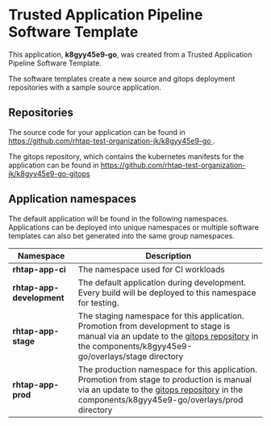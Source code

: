 # Trusted Application Pipeline Software Template

This application, **k8gyy45e9-go**, was created from a Trusted Application Pipeline Software Template.

The software templates create a new source and gitops deployment repositories with a sample source application. 

## Repositories

The source code for your application can be found in [https://github.com/rhtap-test-organization-jk/k8gyy45e9-go ](https://github.com/rhtap-test-organization-jk/k8gyy45e9-go ).
 
The gitops repository, which contains the kubernetes manifests for the application can be found in 
[https://github.com/rhtap-test-organization-jk/k8gyy45e9-go-gitops ](https://github.com/rhtap-test-organization-jk/k8gyy45e9-go-gitops ) 

## Application namespaces 

The default application will be found in the following namespaces. Applications can be deployed into unique namespaces or multiple software templates can also bet generated into the same group namespaces.  

|  Namespace   |  Description   |  
| -------- | -------- |
| **rhtap-app-ci** | The namespace used for CI workloads |
| **rhtap-app-development** | The default application during development. Every build will be deployed to this namespace for testing. |
| **rhtap-app-stage** | The staging namespace for this application. Promotion from development to stage is manual via an update to the [gitops repository](https://github.com/rhtap-test-organization-jk/k8gyy45e9-go-gitops ) in the components/k8gyy45e9-go/overlays/stage directory |
| **rhtap-app-prod** | The production namespace for this application. Promotion from stage to production is manual via an update to the [gitops repository](https://github.com/rhtap-test-organization-jk/k8gyy45e9-go-gitops ) in the components/k8gyy45e9-go/overlays/prod directory |